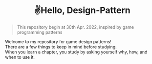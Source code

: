 <h1 align="center"><strong>✌️Hello, Design-Pattern </strong></h1>

> This repository begin at 30th Apr. 2022, inspired by game programming patterns

Welcome to my repository for game design patterns! <br>
There are a few things to keep in mind before studying. <br>
When you learn a chapter, you study by asking yourself why, how, and when to use it. <br>
